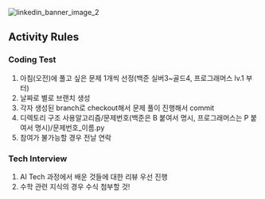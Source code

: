 ![linkedin_banner_image_2](https://user-images.githubusercontent.com/79644050/219294503-a0e59a79-ccdd-4ad9-beae-1deff2c7565d.png)

## Activity Rules
### Coding Test
1. 아침(오전)에 풀고 싶은 문제 1개씩 선정(백준 실버3~골드4, 프로그래머스 lv.1 부터)
2. 날짜로 별로 브랜치 생성
3. 각자 생성된 branch로 checkout해서 문제 풀이 진행해서 commit
4. 디렉토리 구조 사용알고리즘/문제번호(백준은 B 붙여서 명시, 프로그래머스는 P 붙여서 명시)/문제번호_이름.py
5. 참여가 불가능할 경우 전날 연락

### Tech Interview
1. AI Tech 과정에서 배운 것들에 대한 리뷰 우선 진행 
2. 수학 관련 지식의 경우 수식 첨부할 것!
